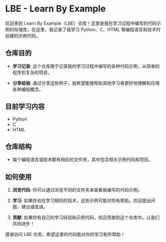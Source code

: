 # LBE - Learn By Example

欢迎来到 Learn By Example（LBE）仓库！这里是我在学习过程中编写的代码示例的存储库。在这里，我记录了我学习 Python、C、HTML 等编程语言和技术时创建的示例代码。

## 仓库目的

- **学习记录**: 这个仓库用于记录我的学习过程中编写的各种代码示例，从简单的程序到复杂的项目。

- **分享经验**: 通过分享这些例子，我希望能够帮助其他学习者更好地理解和应用各种编程概念。

## 目前学习内容

- Python
- C
- HTML

## 仓库结构

- 每个编程语言或技术都有相应的文件夹，其中包含相关示例代码和项目。

## 如何使用

1. **浏览代码**: 你可以通过浏览不同的文件夹来查看我编写的代码示例。

2. **学习**: 如果你也在学习相同的技术，这些示例可能对你有帮助。欢迎提出问题、建议或改进。

3. **贡献**: 如果你有自己的学习经验和示例代码，欢迎贡献到这个仓库中。让我们共同进步！

感谢访问 LBE 仓库，希望这里的代码能对你的学习有所帮助！
